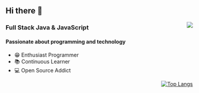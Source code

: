 
## Hi there 👋
<img align="right" src="https://github-readme-stats.vercel.app/api?username=aymen94&count_private=true&show_icons=true&theme=github&include_all_commits=1&hide=contribs,prs)"  />

### Full Stack Java & JavaScript
#### Passionate about programming and technology
- 😁 Enthusiast Programmer
- 📚 Continuous Learner
- 💻 Open Source Addict

<div align="right">


[![Top Langs](https://github-readme-stats.vercel.app/api/top-langs/?username=aymen94&hide=html&theme=github&layout=compact)](https://github.com/anuraghazra/github-readme-stats)
</div>
